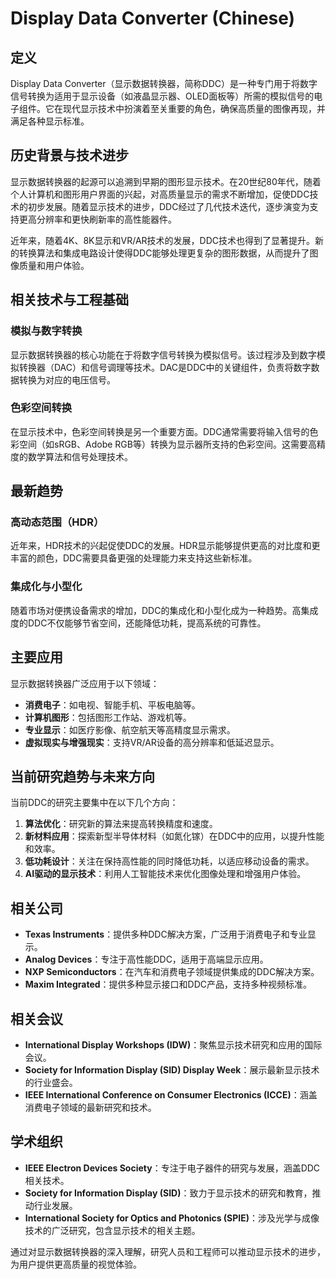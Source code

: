 # Display Data Converter (Chinese)

## 定义

Display Data Converter（显示数据转换器，简称DDC）是一种专门用于将数字信号转换为适用于显示设备（如液晶显示器、OLED面板等）所需的模拟信号的电子组件。它在现代显示技术中扮演着至关重要的角色，确保高质量的图像再现，并满足各种显示标准。

## 历史背景与技术进步

显示数据转换器的起源可以追溯到早期的图形显示技术。在20世纪80年代，随着个人计算机和图形用户界面的兴起，对高质量显示的需求不断增加，促使DDC技术的初步发展。随着显示技术的进步，DDC经过了几代技术迭代，逐步演变为支持更高分辨率和更快刷新率的高性能器件。

近年来，随着4K、8K显示和VR/AR技术的发展，DDC技术也得到了显著提升。新的转换算法和集成电路设计使得DDC能够处理更复杂的图形数据，从而提升了图像质量和用户体验。

## 相关技术与工程基础

### 模拟与数字转换

显示数据转换器的核心功能在于将数字信号转换为模拟信号。该过程涉及到数字模拟转换器（DAC）和信号调理等技术。DAC是DDC中的关键组件，负责将数字数据转换为对应的电压信号。

### 色彩空间转换

在显示技术中，色彩空间转换是另一个重要方面。DDC通常需要将输入信号的色彩空间（如sRGB、Adobe RGB等）转换为显示器所支持的色彩空间。这需要高精度的数学算法和信号处理技术。

## 最新趋势

### 高动态范围（HDR）

近年来，HDR技术的兴起促使DDC的发展。HDR显示能够提供更高的对比度和更丰富的颜色，DDC需要具备更强的处理能力来支持这些新标准。

### 集成化与小型化

随着市场对便携设备需求的增加，DDC的集成化和小型化成为一种趋势。高集成度的DDC不仅能够节省空间，还能降低功耗，提高系统的可靠性。

## 主要应用

显示数据转换器广泛应用于以下领域：

- **消费电子**：如电视、智能手机、平板电脑等。
- **计算机图形**：包括图形工作站、游戏机等。
- **专业显示**：如医疗影像、航空航天等高精度显示需求。
- **虚拟现实与增强现实**：支持VR/AR设备的高分辨率和低延迟显示。

## 当前研究趋势与未来方向

当前DDC的研究主要集中在以下几个方向：

1. **算法优化**：研究新的算法来提高转换精度和速度。
2. **新材料应用**：探索新型半导体材料（如氮化镓）在DDC中的应用，以提升性能和效率。
3. **低功耗设计**：关注在保持高性能的同时降低功耗，以适应移动设备的需求。
4. **AI驱动的显示技术**：利用人工智能技术来优化图像处理和增强用户体验。

## 相关公司

- **Texas Instruments**：提供多种DDC解决方案，广泛用于消费电子和专业显示。
- **Analog Devices**：专注于高性能DDC，适用于高端显示应用。
- **NXP Semiconductors**：在汽车和消费电子领域提供集成的DDC解决方案。
- **Maxim Integrated**：提供多种显示接口和DDC产品，支持多种视频标准。

## 相关会议

- **International Display Workshops (IDW)**：聚焦显示技术研究和应用的国际会议。
- **Society for Information Display (SID) Display Week**：展示最新显示技术的行业盛会。
- **IEEE International Conference on Consumer Electronics (ICCE)**：涵盖消费电子领域的最新研究和技术。

## 学术组织

- **IEEE Electron Devices Society**：专注于电子器件的研究与发展，涵盖DDC相关技术。
- **Society for Information Display (SID)**：致力于显示技术的研究和教育，推动行业发展。
- **International Society for Optics and Photonics (SPIE)**：涉及光学与成像技术的广泛研究，包含显示技术的相关主题。

通过对显示数据转换器的深入理解，研究人员和工程师可以推动显示技术的进步，为用户提供更高质量的视觉体验。